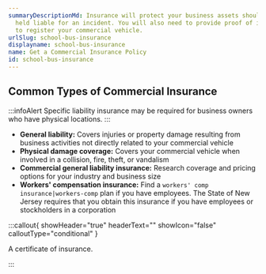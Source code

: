 ```yaml
---
summaryDescriptionMd: Insurance will protect your business assets should you be
  held liable for an incident. You will also need to provide proof of insurance
  to register your commercial vehicle.
urlSlug: school-bus-insurance
displayname: school-bus-insurance
name: Get a Commercial Insurance Policy
id: school-bus-insurance
---
```


## Common Types of Commercial Insurance

:::infoAlert
Specific liability insurance may be required for business owners who have physical locations.
:::

- **General liability:** Covers injuries or property damage resulting from business activities not directly related to your commercial vehicle
- **Physical damage coverage:** Covers your commercial vehicle when involved in a collision, fire, theft, or vandalism
- **Commercial general liability insurance:** Research coverage and pricing options for your industry and business size
- **Workers' compensation insurance:** Find a `workers' comp insurance|workers-comp` plan if you have employees. The State of New Jersey requires that you obtain this insurance if you have employees or stockholders in a corporation

:::callout{ showHeader="true" headerText="" showIcon="false" calloutType="conditional" }

A certificate of insurance.

:::
